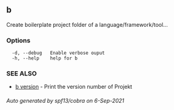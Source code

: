 ## b

Create boilerplate project folder of a language/framework/tool...

### Options

```
  -d, --debug   Enable verbose ouput
  -h, --help    help for b
```

### SEE ALSO

* [b version](b_version.md)	 - Print the version number of Projekt

###### Auto generated by spf13/cobra on 6-Sep-2021
